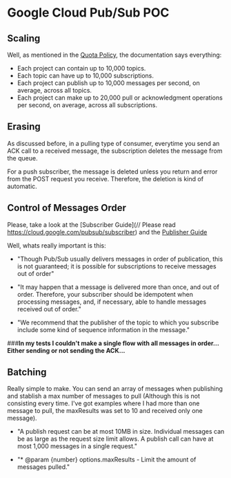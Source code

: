 # Google Cloud Pub/Sub POC

## Scaling

Well, as mentioned in the [Quota Policy](https://cloud.google.com/pubsub/quotas), the documentation says everything:  

- Each project can contain up to 10,000 topics.
- Each topic can have up to 10,000 subscriptions.
- Each project can publish up to 10,000 messages per second, on average, across all topics.
- Each project can make up to 20,000 pull or acknowledgment operations per second, on average, across all subscriptions.

## Erasing

As discussed before, in a pulling type of consumer, everytime you send an ACK call to a received message, the subscription deletes the message from the queue.

For a push subscriber, the message is deleted unless you return and error from the POST request you receive. Therefore, the deletion is kind of automatic.

## Control of Messages Order

Please, take a look at the [Subscriber Guide](// Please read https://cloud.google.com/pubsub/subscriber) and the [Publisher Guide](https://cloud.google.com/pubsub/publisher)  

Well, whats really important is this:  

- "Though Pub/Sub usually delivers messages in order of publication, this is not guaranteed; it is possible for subscriptions to receive messages out of order"

- "It may happen that a message is delivered more than once, and out of order. Therefore, your subscriber should be idempotent when processing messages, and, if necessary, able to handle messages received out of order."

- "We recommend that the publisher of the topic to which you subscribe include some kind of sequence information in the message."

###<strong>In my tests I couldn't make a single flow with all messages in order... Either sending or not sending the ACK...</strong>

## Batching

Really simple to make. You can send an array of messages when publishing and stablish a max number of messages to pull (Although this is not consisting every time. I've got examples where I had more than one message to pull, the maxResults was set to 10 and received only one message).

- "A publish request can be at most 10MB in size. Individual messages can be as large as the request size limit allows. A publish call can have at most 1,000 messages in a single request."

- "* @param {number} options.maxResults - Limit the amount of messages pulled."
